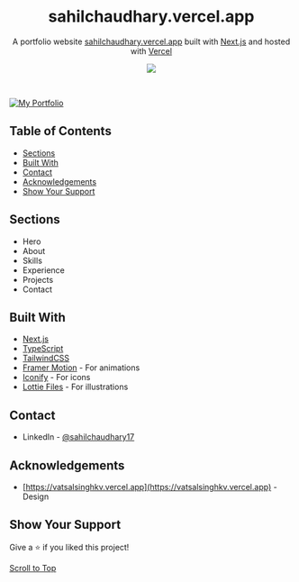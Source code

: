<h1 align="center">
  sahilchaudhary.vercel.app
</h1>
<p align="center">
  A portfolio website <a href="https://sahilchaudhary.vercel.app" target="_blank">sahilchaudhary.vercel.app</a> built with <a href="https://nextjs.org/" target="_blank">Next.js</a> and hosted with <a href="https://vercel.com/" target="_blank">Vercel</a>
</p>

<p align="center">
  <a href="https://choosealicense.com/licenses/mit/">
    <img src="https://img.shields.io/badge/License-MIT-brightgreen"/ >
  </a>
</p>

<br>

[![My Portfolio](https://user-images.githubusercontent.com/90780802/457661524-201441b5-e46a-4798-aff8-2f5a49d3247b.png)](https://sahilchaudhary.vercel.app/)

## Table of Contents

- [Sections](#sections)
- [Built With](#built-with)
- [Contact](#contact)
- [Acknowledgements](#acknowledgements)
- [Show Your Support](#show-your-support)

## Sections

- Hero
- About
- Skills
- Experience
- Projects
- Contact

## Built With

- [Next.js](https://nextjs.org/)
- [TypeScript](https://www.typescriptlang.org/)
- [TailwindCSS](https://tailwindcss.com/)
- [Framer Motion](https://www.framer.com/motion/) - For animations
- [Iconify](https://icon-sets.iconify.design/) - For icons
- [Lottie Files](https://lottiefiles.com/) - For illustrations


## Contact

- LinkedIn - [@sahilchaudhary17](https://www.linkedin.com/in/sahilchaudhary17/)

## Acknowledgements

- [https://vatsalsinghkv.vercel.app](https://vatsalsinghkv.vercel.app) - Design

## Show Your Support

Give a ⭐️ if you liked this project!

[Scroll to Top]()
